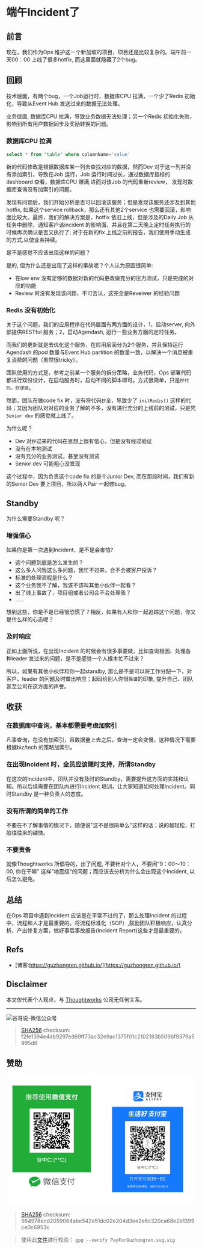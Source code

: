 # 端午Incident了


## 前言


现在，我们作为Ops 维护这一个新加坡的项目，项目还是比较复杂的。端午前一天00：00 上线了很多hotfix, 而这里面就隐藏了2个bug。

## 回顾

技术层面，有两个bug，一个Job运行时，数据库CPU 拉满，一个少了Redis 初始化，导致从Event Hub 发送过来的数据无法处理。

业务层面, 数据库CPU 拉满，导致业务数据无法处理；另一个Redis 初始化失败，影响到所有用户数据同步及奖励转换的问题。

### 数据库CPU 拉满

```sql
select * from "table" where columnName='value'
```

新的代码修改是根据数据库某一列去查找对应的数据，然而Dev 对于这一列并没有添加索引，导致在Job 运行，Job 运行时间过长，通过数据库指标的dashboard 查看，数据库CPU 爆满,进而对该Job 的代码重新review， 发现时数据库查询没有加索引的问题。

发现有问题后，我们开始分析是否可以回滚该服务；但是发现该服务还涉及到其他hotfix, 如果这个service rollback，那么还有其他2个service 也需要回滚，影响面比较大。最终，我们的解决方案是，hotfix 依旧上线，但是涉及的Daily Job 从任务中删除，通知客户该incident 的影响面，并且在第二天晚上定时任务执行的时候再次确认是否又执行了; 对于在新的fix 上线之前的报告，我们使用手动生成的方式,以使业务持续。

是不是感觉不应该出现这样的问题？

是的, 但为什么还是出现了这样的事故呢？个人认为原因很简单:

* 在low env 没有足够的数据对新的代码更改做充分的压力测试，只是完成的对应的功能
* Review 时没有发现该问题，不可否认，这完全是Reveiwer 的经验问题

### Redis 没有初始化

关于这个问题，我们的应用程序在代码层面有两方面的设计，1，启动server, 向外部提供RESTful 服务；2，启动Agendash, 运行一些业务方面的定时任务。

而我们的更新就是去优化这个服务，在应用层面分为2个服务，并且保持运行Agendash 的pod 数量与Event Hub partition 的数量一致，以解决一个消息被重复消费的问题（虽然很tricky）。

团队使用的方式是，参考之前某一个服务的拆分策略，业务代码，Ops 部署代码都进行双份设计，在启动服务时，启动不同的脚本即可。方式很简单，只是`抄代码，抄逻辑`。

然而，团队在做code fix 时，没有将代码`抄`全，导致少了 `initRedis()` 这样的代码；又因为团队对对应的业务了解的不多，没有进行充分的上线前的测试，只是凭`Senior dev` 的感觉就上线了。


为什么呢？

* Dev 对`抄`过来的代码在思想上很有信心，但是没有经过验证
* 没有在本地测试
* 没有充分的业务测试，甚至没有测试
* Senior dev 可能粗心没发现

这个过程中，因为负责这个code fix 的是个Junior Dev, 而在那段时间，我们有新的Senior Dev 要上项目，所以两人Pair 一起修bug。

## Standby

为什么需要Standby 呢？

### 增强信心

如果你是第一次遇到Incident，是不是会害怕? 

* 这个问题到底是怎么发生的？
* 这么多人问我这么多问题，我忙不过来，会不会被客户投诉？
* 标准的处理流程是什么？
* 这个业务我不了解，我该不该叫其他小伙伴一起看？
* 出了线上事故了，项目组或者公司会不会处理我？
* ......

想到这些，你是不是已经很恐慌了？相反，如果有人和你一起追踪这个问题，你又是什么样的心态呢？

### 及时响应

正如上面所说，在出现Incident 的时候会有很多事要做，比如查询根因、处理各种leader 发过来的问题，是不是感觉一个人根本忙不过来？

所以，如果有其他小伙伴和你一起standby, 那么是不是可以将工作分配一下，对客户、leader 的问题及时做出响应；起码给别人你很`靠谱`的印象, 提升自己、团队甚至公司在这方面的声誉。

## 收获

###  在数据库中查询，基本都需要考虑加索引

凡事查询，在没有加索引，且数据量上去之后，查询一定会变慢，这种情况下需要根据biz/tech 的策略加索引。

### 在出现Incident 时，全员应该随时支持，所谓Standby 

在这次的Incident中，团队并没有及时的Standby，需要提升这方面的实践和认知。所以后续需要在团队内进行Incident 培训，让大家知道如何处理Incident。同时Standby 是一种负责人的态度。

### 没有所谓的简单的工作

不要在不了解事情的情况下，随便说"这不是很简单么"这样的话；说的越轻松，打脸往往来的越快。

### 不要责备

就像Thoughtworks 所倡导的，出了问题, 不要针对个人，不要问"9：00～10：00, 你在干嘛" 这样"地震级"的问题；而应该去分析为什么会出现这个Incident, 以后怎么避免。

## 总结

在Ops 项目中遇到Incident 应该是在平常不过的了，那么处理Incident 的过程中，流程和人才是最重要的。将流程标准化（SOP）,鼓励团队积极响应，认真分析，产出修复方案，做好事后事故报告(Incident Report)这些才是最重要的。

## Refs

* [博客:https://guzhongren.github.io/](https://guzhongren.github.io/)

## Disclaimer

本文仅代表个人观点，与 [Thoughtworks](https://www.Thoughtworks.com/) 公司无任何关系。

----
![谷哥说-微信公众号](https://cdn.staticaly.com/gh/guzhongren/data-hosting@main/20210819/wechat.ae9zxgscqcg.png)
> [SHA256](https://emn178.github.io/online-tools/sha256_checksum.html) checksum: f2fe1394e4ab9297ed69ff73ac32e9ac1375f01c2102183b509bf9379a5995d6

## 赞助

![PayForGuzhongren](/images/pay/PayForGuzhongren.svg)
> [SHA256](https://emn178.github.io/online-tools/sha256_checksum.html) checksum: 964978ecd2059064abe542e51dc02e204d3ee2e6c320ca68e2b1399ce0c6953c

> 使用此[文件](https://guzhongren.github.io/images/pay/payforguzhongren.svg.sig)进行校验： `gpg --verify PayForGuzhongren.svg.sig`

